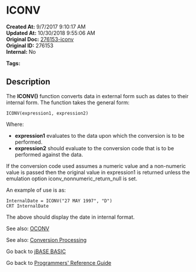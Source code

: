 # ICONV

**Created At:** 9/7/2017 9:10:17 AM  
**Updated At:** 10/30/2018 9:55:06 AM  
**Original Doc:** [276153-iconv](https://docs.jbase.com/36868-jbase-basic/276153-iconv)  
**Original ID:** 276153  
**Internal:** No  

**Tags:**
<badge text='conversions' vertical='middle' />

## Description

The **ICONV()** function converts data in external form such as dates to their internal form. The function takes the general form:

```
ICONV(expression1, expression2)
```

Where:

- **expression1** evaluates to the data upon which the conversion is to be performed.
- **expression2** should evaluate to the conversion code that is to be performed against the data.

[comment]: <> ( Add additional **ICONV** extensions for timestamp as per WDx/WTx )

If the conversion code used assumes a numeric value and a non-numeric value is passed then the original value in expression1 is returned unless the emulation option iconv\_nonnumeric\_return\_null is set.

An example of use is as:

```
InternalDate = ICONV("27 MAY 1997", "D")
CRT InternalDate
```

The above should display the date in internal format.

See also: [OCONV](./../oconv/README.md)

See also: [Conversion Processing](./../../conversion-processing/README.md)

Go back to [jBASE BASIC](./../README.md)

Go back to [Programmers' Reference Guide](./../../reference-guides/jbc/README.md)
